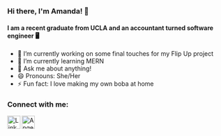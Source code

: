 ### Hi there, I'm Amanda! 👋
#### I am a recent graduate from UCLA and an accountant turned software engineer 🖥️

- 🔭 I’m currently working on some final touches for my Flip Up project
- 🌱 I’m currently learning MERN
- 💬 Ask me about anything!
- 😄 Pronouns: She/Her
- ⚡ Fun fact: I love making my own boba at home


### Connect with me:
[<img align="left" color="blue" alt="LinkedIn" width="30px" src="https://cdn.jsdelivr.net/npm/simple-icons@v3/icons/linkedin.svg"/>](https://www.linkedin.com/in/amanda-chen-4b175a146/)
[<img align="left" alt="AngelList" width="30px" src="https://cdn.jsdelivr.net/npm/simple-icons@v3/icons/angellist.svg"/>](https://angel.co/u/amanda-chen-13)
